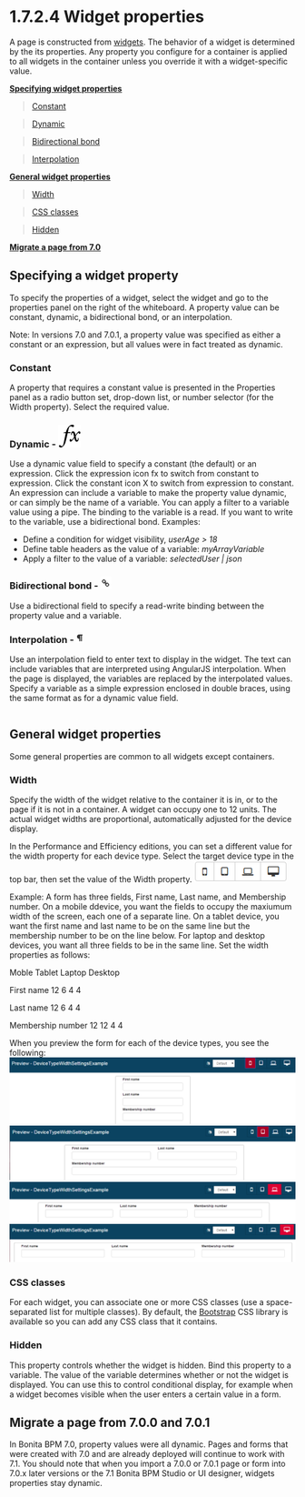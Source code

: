 # 1.7.2.4 Widget properties

A page is constructed from [widgets](/widgets-0). The behavior of a widget is determined by the its properties. 
Any property you configure for a container is applied to all widgets in the container unless you override it with a widget-specific value.


**[Specifying widget properties](#value-types)**

> [Constant](#constant)



> [Dynamic](#dynamic)



> [Bidirectional bond](#bond)



> [Interpolation](#interpolation)



**[General widget properties](#general-widget-properties)**

> [Width](#widget-width)



> [CSS classes](#css-classes)



> [Hidden](#is-displayed)




**[Migrate a page from 7.0](#migrate)**



## Specifying a widget property


To specify the properties of a widget, select the widget and go to the properties panel on the right of the whiteboard. A property value can be constant, dynamic, a bidirectional bond, or an interpolation.


Note: In versions 7.0 and 7.0.1, a property value was specified as either a constant or an expression, but all values were in fact treated as dynamic. 


### Constant

A property that requires a constant value is presented in the Properties panel as a radio
button
set,
drop-down list, or number selector (for the Width property). Select the required value.

### Dynamic - ![Expression icon](images/images-6_0/UID-property-bond-expression.svg)

Use a dynamic value field to specify a constant (the default) or an expression. Click the
expression
icon fx to switch from constant to expression. Click the constant icon X to switch from expression
to
constant. An expression can include a variable to make the property value dynamic, or can simply be
the
name of a variable. You can apply a filter to a variable value using a pipe. The binding to the
variable
is a read. If you want to write to the variable, use a bidirectional bond.
Examples:

* Define a condition for widget visibility, _userAge \> 18_
* Define table headers as the value of a variable: _myArrayVariable_
* Apply a filter to the value of a variable: _selectedUser | json_

### Bidirectional bond - ![Dynamic icon](images/images-6_0/UID-property-bond-chain.png)

Use a bidirectional field to specify a read-write binding between the
property value and a variable.


### Interpolation - ![interpolation icon](images/images-6_0/UID-property-bond-interpolation.png)

Use an interpolation field to enter text to display in the widget. The
text can include variables that
are interpreted using AngularJS interpolation. When the page is displayed, the variables are
replaced by
the interpolated values. Specify a variable as a simple expression enclosed in double braces, using
the
same format as for a dynamic value field.
```Example: I'm sorry, _{{ user.name | uppercase }}_. I'm afraid I can't do that.
```



## General widget properties

Some general properties are common to all widgets except containers.


### Width

Specify the width of the widget relative to the container it is in, or to the page if it is not in a container. A widget can occupy one to 12 units.
The actual widget widths are proportional, automatically adjusted for the device display.


In the Performance and Efficiency editions, you can set a different value for the width property for each device type. Select the target device type in the top bar, then set the value of the Width property.
![Device type selection](images/images-6_0/pb-resolution.png)

Example: A form has three fields, First name, Last name, and Membership number. 
On a mobile ddevice, you want the fields to occupy the maxiumum width of the screen, each one of a separate line. 
On a tablet device, you want the first name and last name to be on the same line but the membership number to be on the line below. 
For laptop and desktop devices, you want all three fields to be in the same line. Set the width properties as follows:


Moble
Tablet
Laptop
Desktop

First name
12
6
4
4

Last name
12
6
4
4

Membership number
12
12
4
4



When you preview the form for each of the device types, you see the following:
![Device type selection](images/images-6_0/mobile.png)![Device type selection](images/images-6_0/tablet.png)![Device type selection](images/images-6_0/laptop.png)![Device type selection](images/images-6_0/desktop.png)

### CSS classes

For each widget, you can associate one or more CSS classes (use a space-separated list for multiple classes). 
By default, the [Bootstrap](http://getbootstrap.com/) CSS library is available so you can add any CSS class that it contains.


### Hidden

This property controls whether the widget is hidden. Bind this property to a variable. 
The value of the variable determines whether or not the widget is displayed. You can use this to control conditional display, for example when a widget becomes visible when the user enters a certain value in a form.



## Migrate a page from 7.0.0 and 7.0.1


In Bonita BPM 7.0, property values were all dynamic. Pages and forms that were created with 7.0 and are already deployed will continue to work with 7.1\. 
You should note that when you import a 7.0.0 or 7.0.1 page or form into 7.0.x later versions or the 7.1 Bonita BPM Studio or UI designer, widgets properties stay dynamic.
